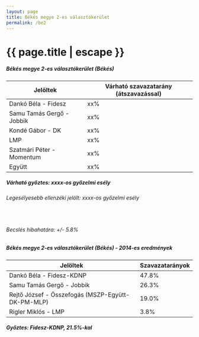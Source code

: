 ```yaml
---
layout: page
title: Békés megye 2-es választókerület
permalink: /be2
---
```


<h1 class="page-title">{{ page.title | escape }}</h1>

<div class="section">
    <div class="row">
          <div class="col s12">
		  <h5>Békés megye 2-es választókerület (Békés)</h5>
            <table class="responsive-table">
              <thead>
                <tr>
                    <th>Jelöltek</th>
                    <th>Várható szavazatarány (átszavazással)</th>
                </tr>
              </thead>
              <tbody>
             <tr>
                  <td>Dankó Béla - Fidesz</td>
				  <td id="id_fidesz">xx%</td>
			</tr>
			<tr><td>Samu Tamás Gergő - Jobbik</td><td id="id_jobbik">xx%</td></tr>
<tr>
                  <td>Kondé Gábor - DK</td>
				  <td id="id_baloldal">xx%</td>
			</tr>
			<tr>
                  <td>LMP</td>
				  <td id="id_lmp">xx%</td>
			</tr>
			<tr>
				  <td>Szatmári Péter - Momentum</td>
				  <td id="id_momentum">xx%</td>
			</tr>
<tr>
<td>Együtt</td>
<td id="id_egyutt">xx%</td>
</tr>                
              </tbody>
            </table>
			<h5>Várható győztes: <span id="gyoztes">xx</span><span id="esely">xx</span><span>-os győzelmi esély</span></h5>
			<h6>Legesélyesebb ellenzéki jelölt: <span id="masodik">xx</span><span id="esely2">xx</span><span>-os győzelmi esély</span></h6>
			<br/>
			<h6>Becslés hibahatára: +/- 5.8%</h6>
          </div>
    </div>
</div>

<div class="section">
    <div class="row">
          <div class="col s12">
		  <h5>Békés megye 2-es választókerület (Békés) - 2014-es eredmények</h5>
            <table class="responsive-table">
              <thead>
                <tr>
                    <th>Jelöltek</th>
                    <th>Szavazatarányok</th>
                </tr>
              </thead>
              <tbody>
             <tr>
                  <td>Dankó Béla - Fidesz-KDNP</td>
				  <td>47.8%</td>
			</tr>
			<tr>
			      <td>Samu Tamás Gergő - Jobbik</td>
				  <td>26.3%</td>
			</tr>
			<tr>
			      <td>Rejtő József - Összefogás (MSZP-Együtt-DK-PM-MLP)</td>
				  <td>19.0%</td>
			</tr>
			<tr>
				  <td>Rigler Miklós - LMP</td>
				  <td>3.8%</td>
			</tr>                
              </tbody>
            </table>
			<h5>Győztes: Fidesz-KDNP, 21.5%-kal</h5>
          </div>
    </div>
</div>
